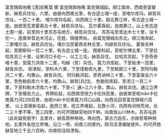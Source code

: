 富克锦舆地略
[清]祁寯藻  撰
富克锦舆地略
    富克锦城起，顺江南岸，西南至富替新，赫哲兵住址，六里。由彼向西南五里，有古迹土城一座，至喀尔库玛，赫哲兵住址，一百二十里。
    喀尔库玛屯起，向西南三十里，路北靠江岸，有古迹土城一座。由彼至瓦里霍吞五十里，赫哲兵住址。
    瓦尔霍吞起，迤南靠江，山上有古迹土围一座，前至四十里苏苏屯地方，赫哲兵住址。
    苏苏屯至音达木七十里，设卡伦一，迤南举音达木河止，在姓、锦接界处。
    由富克锦城向东北，顺江南岸起，二里嘎尔当，赫哲兵住址。嘎尔当至霍吞吉林五里，均赫哲兵住址。
    霍吞吉林起，至图斯科一百二十里，有古迹土城一座。
    图斯科起，至呢尔博五里，下至拉哈苏苏三十里，设黑河口卡伦一，以工三屯，赫哲兵住。
    拉哈苏苏起，下至奇奇喀十里，至莫力洪库十二里，均赫（哲）兵住。
    莫力洪库起，下至街津一百里，赫哲兵住。
    街津起，至科木六里，下至德勒奇九里，下至额图三十里，至阿玛勒洪二十里，均靠山，赫哲兵住。
    阿玛勒洪起，至奇讷林三十里，下至富唐吉六十里，至色勒街库六十里，均靠山，赫哲[兵]住。
    色勒街库起，至浓江一百二十里，下至科勒木洪库六十里，下至<氵通>江六十里，靠山，赫哲兵住。通江立界牌，下至俄伯力止。
    界牌处起，向西南至挠力卡伦四百里，由彼南至呢mǎn卡伦南莫力河口四百里，由呢mǎn卡伦南莫力河口山路，向西北回至富克锦城六百里。
    以上富替新屯起，迤西三里，挖立界堆起，北靠小河，向西有间隙荒地，长二三十里不等，宽三四里，约可开随缺官地四千晌。向南皆山川林木。苏苏屯迤（此处疑有脱字）五里许，赫哲原种熟地。再向西，蒙古力迤东，亦赫哲等种熟地，五里外各挖立界堆。沿江一带，向南三四里内，除沟洼漂塘陡坡外，约可开随缺官地三千五六百晌，向南则洼陷漂甸。
